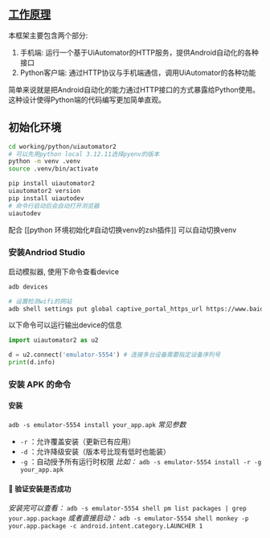 
## [工作原理](https://github.com/openatx/uiautomator2/blob/master/README_CN.md)
本框架主要包含两个部分:

1. 手机端: 运行一个基于UiAutomator的HTTP服务，提供Android自动化的各种接口
2. Python客户端: 通过HTTP协议与手机端通信，调用UiAutomator的各种功能

简单来说就是把Android自动化的能力通过HTTP接口的方式暴露给Python使用。这种设计使得Python端的代码编写更加简单直观。

## 初始化环境

```bash
cd working/python/uiautomator2
# 可以先用python local 3.12.11选择pyenv的版本
python -m venv .venv
source .venv/bin/activate

pip install uiautomator2
uiautomator2 version
pip install uiautodev
# 命令行启动后会自动打开浏览器
uiautodev
```

配合 [[python 环境初始化#自动切换venv的zsh插件]] 可以自动切换venv

### 安装Andriod Studio
启动模拟器, 使用下命令查看device
```bash
adb devices

# 设置检测wifi的网站
adb shell settings put global captive_portal_https_url https://www.baidu.com
```

以下命令可以运行输出device的信息
```python
import uiautomator2 as u2

d = u2.connect('emulator-5554') # 连接多台设备需要指定设备序列号
print(d.info)
```

### 安装 APK 的命令
#### 安装
`adb -s emulator-5554 install your_app.apk`
*常见参数*
- `-r` ：允许覆盖安装（更新已有应用）
- `-d` ：允许降级安装（版本号比现有低时也能装）
- `-g` ：自动授予所有运行时权限
*比如：*
`adb -s emulator-5554 install -r -g your_app.apk`
#### 📌 验证安装是否成功
*安装完可以查看：*
`adb -s emulator-5554 shell pm list packages | grep your.app.package`
*或者直接启动：*
`adb -s emulator-5554 shell monkey -p your.app.package -c android.intent.category.LAUNCHER 1`